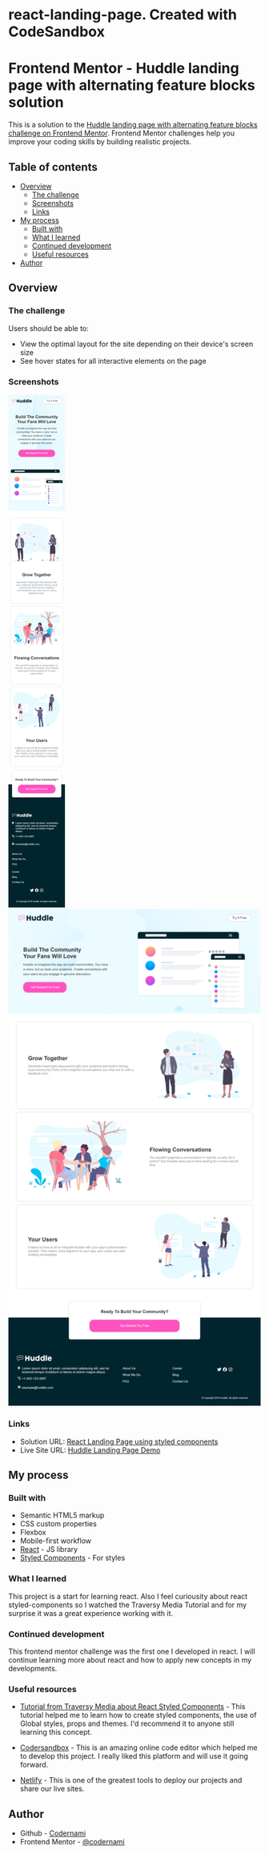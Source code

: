 # react-landing-page. Created with CodeSandbox

# Frontend Mentor - Huddle landing page with alternating feature blocks solution

This is a solution to the [Huddle landing page with alternating feature blocks challenge on Frontend Mentor](https://www.frontendmentor.io/challenges/huddle-landing-page-with-alternating-feature-blocks-5ca5f5981e82137ec91a5100). Frontend Mentor challenges help you improve your coding skills by building realistic projects.

## Table of contents

- [Overview](#overview)
  - [The challenge](#the-challenge)
  - [Screenshots](#screenshots)
  - [Links](#links)
- [My process](#my-process)
  - [Built with](#built-with)
  - [What I learned](#what-i-learned)
  - [Continued development](#continued-development)
  - [Useful resources](#useful-resources)
- [Author](#author)

## Overview

### The challenge

Users should be able to:

- View the optimal layout for the site depending on their device's screen size
- See hover states for all interactive elements on the page

### Screenshots

![Screenshot Mobile](./public/images/screenshot_mobile.png)
![Screenshot Desktop](./public/images/screenshot_desktop.png)

### Links

- Solution URL: [React Landing Page using styled components](https://www.frontendmentor.io/solutions/react-landing-page-using-styled-components-AnG3JXC9xq)
- Live Site URL: [Huddle Landing Page Demo](https://csb-9jk52o.netlify.app/)

## My process

### Built with

- Semantic HTML5 markup
- CSS custom properties
- Flexbox
- Mobile-first workflow
- [React](https://reactjs.org/) - JS library
- [Styled Components](https://styled-components.com/) - For styles

### What I learned

This project is a start for learning react. Also I feel curiousity about react styled-components so I watched the Traversy Media Tutorial and for my surprise it was a great experience working with it.

### Continued development

This frontend mentor challenge was the first one I developed in react. I will continue learning more about react and how to apply new concepts in my developments.

### Useful resources

- [Tutorial from Traversy Media about React Styled Components](https://youtu.be/02zO0hZmwnw) - This tutorial helped me to learn how to create styled components, the use of Global styles, props and themes. I'd recommend it to anyone still learning this concept.

- [Codersandbox](https://www.codesandbox.io) - This is an amazing online code editor which helped me to develop this project. I really liked this platform and will use it going forward.

- [Netlify](https://www.netlify.com) - This is one of the greatest tools to deploy our projects and share our live sites.

## Author

- Github - [Codernami](https://github.com/codernami)
- Frontend Mentor - [@codernami](https://www.frontendmentor.io/profile/codernami)
